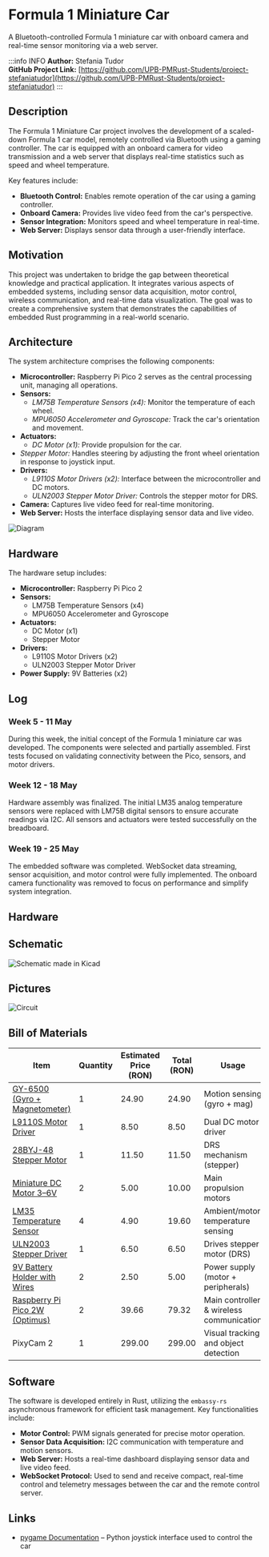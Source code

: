 # Formula 1 Miniature Car 


A Bluetooth-controlled Formula 1 miniature car with onboard camera and real-time sensor monitoring via a web server.


:::info INFO
**Author:** Stefania Tudor \
**GitHub Project Link:** 
[https://github.com/UPB-PMRust-Students/proiect-stefaniatudor](https://github.com/UPB-PMRust-Students/proiect-stefaniatudor)
:::

## Description

The Formula 1 Miniature Car project involves the development of a scaled-down Formula 1 car model, remotely controlled via Bluetooth using a gaming controller. The car is equipped with an onboard camera for video transmission and a web server that displays real-time statistics such as speed and wheel temperature.

Key features include:

- **Bluetooth Control:** Enables remote operation of the car using a gaming controller.
- **Onboard Camera:** Provides live video feed from the car's perspective.
- **Sensor Integration:** Monitors speed and wheel temperature in real-time.
- **Web Server:** Displays sensor data through a user-friendly interface.


## Motivation

This project was undertaken to bridge the gap between theoretical knowledge and practical application. It integrates various aspects of embedded systems, including sensor data acquisition, motor control, wireless communication, and real-time data visualization. The goal was to create a comprehensive system that demonstrates the capabilities of embedded Rust programming in a real-world scenario.


## Architecture

The system architecture comprises the following components:

- **Microcontroller:** Raspberry Pi Pico 2 serves as the central processing unit, managing all operations.
- **Sensors:**
  - *LM75B Temperature Sensors (x4):* Monitor the temperature of each wheel.
  - *MPU6050 Accelerometer and Gyroscope:* Track the car's orientation and movement.
- **Actuators:**
  - *DC Motor (x1):* Provide propulsion for the car.
 - *Stepper Motor:* Handles steering by adjusting the front wheel orientation in response to joystick input.
- **Drivers:**
  - *L9110S Motor Drivers (x2):* Interface between the microcontroller and DC motors.
  - *ULN2003 Stepper Motor Driver:* Controls the stepper motor for DRS.
- **Camera:** Captures live video feed for real-time monitoring.
- **Web Server:** Hosts the interface displaying sensor data and live video.

![Diagram](Picture1.svg)


## Hardware

The hardware setup includes:

- **Microcontroller:** Raspberry Pi Pico 2
- **Sensors:**
  - LM75B Temperature Sensors (x4)
  - MPU6050 Accelerometer and Gyroscope
- **Actuators:**
  - DC Motor (x1)
  - Stepper Motor
- **Drivers:**
  - L9110S Motor Drivers (x2)
  - ULN2003 Stepper Motor Driver
- **Power Supply:** 9V Batteries (x2)

## Log

### Week 5 - 11 May

During this week, the initial concept of the Formula 1 miniature car was developed. The components were selected and partially assembled. First tests focused on validating connectivity between the Pico, sensors, and motor drivers.

### Week 12 - 18 May

Hardware assembly was finalized. The initial LM35 analog temperature sensors were replaced with LM75B digital sensors to ensure accurate readings via I2C. All sensors and actuators were tested successfully on the breadboard.

### Week 19 - 25 May

The embedded software was completed. WebSocket data streaming, sensor acquisition, and motor control were fully implemented. The onboard camera functionality was removed to focus on performance and simplify system integration.

## Hardware

## Schematic

![Schematic made in Kicad](schematicnew.svg)

## Pictures
![Circuit](./circuit.webp)


## Bill of Materials 

| Item                                                                                              | Quantity | Estimated Price (RON) | Total (RON) | Usage                                           |
|---------------------------------------------------------------------------------------------------|----------|------------------------|-------------|------------------------------------------------|
| [GY-6500 (Gyro + Magnetometer)](https://contactelectric.ro/module-diverse-arduino/1577-gy-6500-modul-magnetometru-giroscop) | 1        | 24.90                 | 24.90       | Motion sensing (gyro + mag)                   |
| [L9110S Motor Driver](https://contactelectric.ro/drivere-motor/2779-oky3199-3-driver-motor-cu-l9110s-h-bridge-dc)           | 1        | 8.50                  | 8.50        | Dual DC motor driver                           |
| [28BYJ-48 Stepper Motor](https://contactelectric.ro/motoare-arduino/478-motor-pas-cu-pas-28ybj-48-cu-4-faze-5-fire-5vdc)    | 1        | 11.50                 | 11.50       | DRS mechanism (stepper)                        |
| [Miniature DC Motor 3–6V](https://contactelectric.ro/motoare-arduino/7803-motor-miniatura-dc-3-6v-oky5022-3)                | 2        | 5.00                  | 10.00       | Main propulsion motors                         |
| [LM35 Temperature Sensor](https://contactelectric.ro/senzori-arduino/2386-senzor-de-temperatura-cu-lm35-4-30v-oky3066-2)    | 4        | 4.90                  | 19.60       | Ambient/motor temperature sensing              |
| [ULN2003 Stepper Driver](https://contactelectric.ro/drivere-motor/2073-driver-motor-stepper-cu-uln2003-oky3192-10107101)    | 1        | 6.50                  | 6.50        | Drives stepper motor (DRS)                     |
| [9V Battery Holder with Wires](https://contactelectric.ro/module-diverse-arduino/8399-suport-cu-fire-pentru-baterii-9v-oky0252-1) | 2   | 2.50                  | 5.00        | Power supply (motor + peripherals)             |
| [Raspberry Pi Pico 2W (Optimus)](https://www.optimusdigital.ro/ro/raspberry-pi/21133-raspberry-pi-pico-w-wireless.html)     | 2        | 39.66                  | 79.32       | Main controller & wireless communication       |
| PixyCam 2                                                                                          | 1        | 299.00                | 299.00      | Visual tracking and object detection           |


## Software

The software is developed entirely in Rust, utilizing the `embassy-rs` asynchronous framework for efficient task management. Key functionalities include:

- **Motor Control:** PWM signals generated for precise motor operation.
- **Sensor Data Acquisition:** I2C communication with temperature and motion sensors.
- **Web Server:** Hosts a real-time dashboard displaying sensor data and live video feed.
- **WebSocket Protocol:** Used to send and receive compact, real-time control and telemetry messages between the car and the remote control server.


## Links

- [pygame Documentation](https://www.pygame.org/docs/) – Python joystick interface used to control the car


